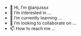 - 👋 Hi, I’m @anjuissx
- 👀 I’m interested in ...
- 🌱 I’m currently learning ...
- 💞️ I’m looking to collaborate on ...
- 📫 How to reach me ...

<!---
anjuissx/anjuissx is a ✨ special ✨ repository because its `README.md` (this file) appears on your GitHub profile.
You can click the Preview link to take a look at your changes.
--->
